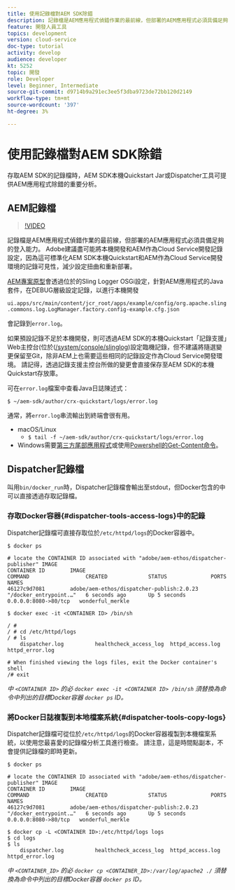 ```yaml
---
title: 使用記錄檔對AEM SDK除錯
description: 記錄檔是AEM應用程式偵錯作業的最前線，但部署的AEM應用程式必須具備足夠的登入能力。
feature: 開發人員工具
topics: development
version: cloud-service
doc-type: tutorial
activity: develop
audience: developer
kt: 5252
topic: 開發
role: Developer
level: Beginner, Intermediate
source-git-commit: d9714b9a291ec3ee5f3dba9723de72bb120d2149
workflow-type: tm+mt
source-wordcount: '397'
ht-degree: 3%

---
```



# 使用記錄檔對AEM SDK除錯

存取AEM SDK的記錄檔時，AEM SDK本機Quickstart Jar或Dispatcher工具可提供AEM應用程式除錯的重要分析。

## AEM記錄檔

>[!VIDEO](https://video.tv.adobe.com/v/34334/?quality=12&learn=on)

記錄檔是AEM應用程式偵錯作業的最前線，但部署的AEM應用程式必須具備足夠的登入能力。 Adobe建議盡可能將本機開發和AEM作為Cloud Service開發記錄設定，因為這可標準化AEM SDK本機Quickstart和AEM作為Cloud Service開發環境的記錄可見性，減少設定扭曲和重新部署。

[AEM專案原型](https://github.com/adobe/aem-project-archetype)會透過位於的Sling Logger OSGi設定，針對AEM應用程式的Java套件，在DEBUG層級設定記錄，以進行本機開發

`ui.apps/src/main/content/jcr_root/apps/example/config/org.apache.sling.commons.log.LogManager.factory.config-example.cfg.json`

會記錄到`error.log`。

如果預設記錄不足於本機開發，則可透過AEM SDK的本機Quickstart「記錄支援」Web主控台(位於([/system/console/slinglog](http://localhost:4502/system/console/slinglog))設定臨機記錄，但不建議將隨選變更保留至Git，除非AEM上也需要這些相同的記錄設定作為Cloud Service開發環境。 請記得，透過記錄支援主控台所做的變更會直接保存至AEM SDK的本機Quickstart存放庫。

可在`error.log`檔案中查看Java日誌陳述式：

```
$ ~/aem-sdk/author/crx-quickstart/logs/error.log
```

通常，將`error.log`串流輸出到終端會很有用。

+ macOS/Linux
   + `$ tail -f ~/aem-sdk/author/crx-quickstart/logs/error.log`
+ Windows需要[第三方尾部應用程式](https://stackoverflow.com/questions/187587/a-windows-equivalent-of-the-unix-tail-command)或使用[Powershell的Get-Content命令](https://stackoverflow.com/a/46444596/133936)。

## Dispatcher記錄檔

叫用`bin/docker_run`時，Dispatcher記錄檔會輸出至stdout，但Docker包含的中可以直接透過存取記錄檔。

### 存取Docker容器{#dispatcher-tools-access-logs}中的記錄

Dispatcher記錄檔可直接存取位於`/etc/httpd/logs`的Docker容器中。

```shell
$ docker ps

# locate the CONTAINER ID associated with "adobe/aem-ethos/dispatcher-publisher" IMAGE
CONTAINER ID        IMAGE                                       COMMAND                  CREATED             STATUS              PORTS                  NAMES
46127c9d7081        adobe/aem-ethos/dispatcher-publish:2.0.23   "/docker_entrypoint.…"   6 seconds ago       Up 5 seconds        0.0.0.0:8080->80/tcp   wonderful_merkle

$ docker exec -it <CONTAINER ID> /bin/sh

/ # 
/ # cd /etc/httpd/logs
/ # ls
    dispatcher.log          healthcheck_access_log  httpd_access.log        httpd_error.log

# When finished viewing the logs files, exit the Docker container's shell
/# exit
```

_中 `<CONTAINER ID>` 的必 `docker exec -it <CONTAINER ID> /bin/sh` 須替換為命令中列出的目標Docker容器 `docker ps` ID。_


### 將Docker日誌複製到本地檔案系統{#dispatcher-tools-copy-logs}

Dispatcher記錄檔可從位於`/etc/httpd/logs`的Docker容器複製到本機檔案系統，以使用您最喜愛的記錄檔分析工具進行檢查。 請注意，這是時間點副本，不會提供記錄檔的即時更新。

```shell
$ docker ps

# locate the CONTAINER ID associated with "adobe/aem-ethos/dispatcher-publisher" IMAGE
CONTAINER ID        IMAGE                                       COMMAND                  CREATED             STATUS              PORTS                  NAMES
46127c9d7081        adobe/aem-ethos/dispatcher-publish:2.0.23   "/docker_entrypoint.…"   6 seconds ago       Up 5 seconds        0.0.0.0:8080->80/tcp   wonderful_merkle

$ docker cp -L <CONTAINER ID>:/etc/httpd/logs logs 
$ cd logs
$ ls
    dispatcher.log          healthcheck_access_log  httpd_access.log        httpd_error.log
```

_中 `<CONTAINER_ID>` 的必 `docker cp <CONTAINER_ID>:/var/log/apache2 ./` 須替換為命令中列出的目標Docker容器 `docker ps` ID。_
